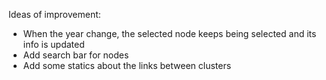 Ideas of improvement:
 - When the year change, the selected node keeps being selected and its info is updated
 - Add search bar for nodes
 - Add some statics about the links between clusters
